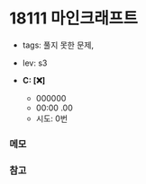 # 18111 마인크래프트
 - tags: 풀지 못한 문제, 
 - lev: s3

- **C: [:x:]**
  - 000000
  - 00:00 .00
  - 시도: 0번

### 메모


### 참고


